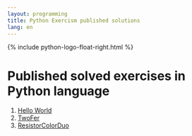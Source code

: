 ```yaml
---
layout: programming
title: Python Exercism published solutions
lang: en
---
```

{% include python-logo-float-right.html %}

# Published solved exercises in Python language

<div class="row">
<!-- First Column -->
<div class="col">
  <ol start="1">
    <li><a href="https://exercism.io/tracks/python/exercises/hello-world/solutions/4e231d27e28f4aa18c1c21fa08c33676">Hello World</a></li>
    <li><a href="https://exercism.io/tracks/python/exercises/two-fer/solutions/b06555feaff2439c9b6c1fb1a3867efb">TwoFer</a></li>
    <li><a href="https://exercism.io/tracks/python/exercises/resistor-color-duo/solutions/e4f004531aaa48fc9e81b31dc696e048">ResistorColorDuo</a></li>
  </ol>
</div>
<!-- Second Column -->
<div class="col">
  <ol start="7">
  </ol>

</div>
<!-- Third Column -->
<div class="col">
  <ol start="13">
  </ol>
</div>

</div>

